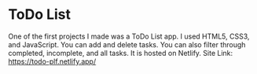 # ToDo List
One of the first projects I made was a ToDo List app. I used HTML5, CSS3, and JavaScript. You can add and delete tasks. You can also filter through completed, incomplete, and all tasks. It is hosted on Netlify.
Site Link: https://todo-plf.netlify.app/

